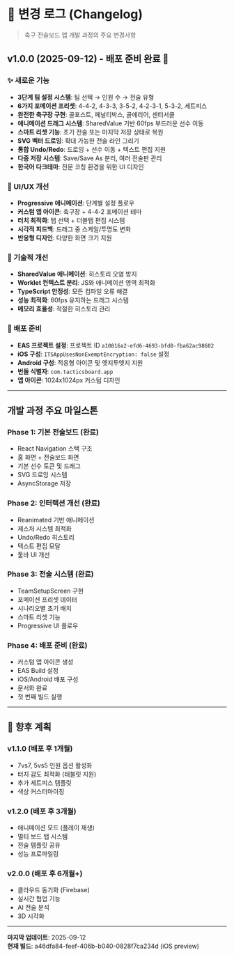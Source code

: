 # 📝 변경 로그 (Changelog)

> 축구 전술보드 앱 개발 과정의 주요 변경사항

## v1.0.0 (2025-09-12) - 배포 준비 완료 🚀

### ✨ 새로운 기능
- **3단계 팀 설정 시스템**: 팀 선택 → 인원 수 → 전술 유형
- **6가지 포메이션 프리셋**: 4-4-2, 4-3-3, 3-5-2, 4-2-3-1, 5-3-2, 세트피스
- **완전한 축구장 구현**: 골포스트, 페널티박스, 골에리어, 센터서클
- **애니메이션 드래그 시스템**: SharedValue 기반 60fps 부드러운 선수 이동
- **스마트 리셋 기능**: 초기 전술 또는 마지막 저장 상태로 복원
- **SVG 벡터 드로잉**: 확대 가능한 전술 라인 그리기
- **통합 Undo/Redo**: 드로잉 + 선수 이동 + 텍스트 편집 지원
- **다중 저장 시스템**: Save/Save As 분리, 여러 전술판 관리
- **한국어 다크테마**: 전문 코칭 환경을 위한 UI 디자인

### 🎨 UI/UX 개선
- **Progressive 애니메이션**: 단계별 설정 플로우
- **커스텀 앱 아이콘**: 축구장 + 4-4-2 포메이션 테마
- **터치 최적화**: 탭 선택 + 더블탭 편집 시스템
- **시각적 피드백**: 드래그 중 스케일/투명도 변화
- **반응형 디자인**: 다양한 화면 크기 지원

### 🔧 기술적 개선
- **SharedValue 애니메이션**: 히스토리 오염 방지
- **Worklet 컨텍스트 분리**: JS와 애니메이션 영역 최적화
- **TypeScript 안정성**: 모든 컴파일 오류 해결
- **성능 최적화**: 60fps 유지하는 드래그 시스템
- **메모리 효율성**: 적절한 히스토리 관리

### 📱 배포 준비
- **EAS 프로젝트 설정**: 프로젝트 ID `a10816a2-efd6-4693-bfd8-fba62ac98602`
- **iOS 구성**: `ITSAppUsesNonExemptEncryption: false` 설정
- **Android 구성**: 적응형 아이콘 및 엣지투엣지 지원
- **번들 식별자**: `com.tacticsboard.app`
- **앱 아이콘**: 1024x1024px 커스텀 디자인

---

## 개발 과정 주요 마일스톤

### Phase 1: 기본 전술보드 (완료)
- React Navigation 스택 구조
- 홈 화면 + 전술보드 화면
- 기본 선수 토큰 및 드래그
- SVG 드로잉 시스템
- AsyncStorage 저장

### Phase 2: 인터랙션 개선 (완료)
- Reanimated 기반 애니메이션
- 제스처 시스템 최적화
- Undo/Redo 히스토리
- 텍스트 편집 모달
- 툴바 UI 개선

### Phase 3: 전술 시스템 (완료)
- TeamSetupScreen 구현
- 포메이션 프리셋 데이터
- 시나리오별 초기 배치
- 스마트 리셋 기능
- Progressive UI 플로우

### Phase 4: 배포 준비 (완료)
- 커스텀 앱 아이콘 생성
- EAS Build 설정
- iOS/Android 배포 구성
- 문서화 완료
- 첫 번째 빌드 실행

---

## 🔮 향후 계획

### v1.1.0 (배포 후 1개월)
- 7vs7, 5vs5 인원 옵션 활성화
- 터치 감도 최적화 (태블릿 지원)
- 추가 세트피스 템플릿
- 색상 커스터마이징

### v1.2.0 (배포 후 3개월)  
- 애니메이션 모드 (플레이 재생)
- 멀티 보드 탭 시스템
- 전술 템플릿 공유
- 성능 프로파일링

### v2.0.0 (배포 후 6개월+)
- 클라우드 동기화 (Firebase)
- 실시간 협업 기능
- AI 전술 분석
- 3D 시각화

---

**마지막 업데이트**: 2025-09-12  
**현재 빌드**: a46dfa84-feef-406b-b040-0828f7ca234d (iOS preview)